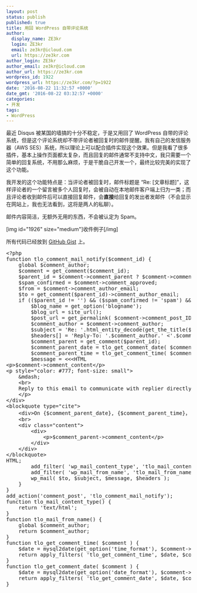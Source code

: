 ```yaml
---
layout: post
status: publish
published: true
title: 用回 WordPress 自带评论系统
author:
  display_name: ZE3kr
  login: ZE3kr
  email: ze3kr@icloud.com
  url: https://ze3kr.com
author_login: ZE3kr
author_email: ze3kr@icloud.com
author_url: https://ze3kr.com
wordpress_id: 1922
wordpress_url: https://ze3kr.com/?p=1922
date: '2016-08-22 11:32:57 +0000'
date_gmt: '2016-08-22 03:32:57 +0000'
categories:
- 开发
tags:
- WordPress
---
```

<p>最近 Disqus 被某国的墙搞的十分不稳定，于是又用回了 WordPress 自带的评论系统，但是这个评论系统却不带评论者被回复时的邮件提醒。我有自己的发信服务器（AWS SES）系统，所以理论上可以配合插件实现这个效果。但是我看了很多插件，基本上操作页面都太复杂，而且回复的邮件通常不支持中文，我只需要一个简单的回复系统，不用那么麻烦，于是干脆自己开发一个，最终比较完美的实现了这个功能。</p>
<p><!--more 阅读更多关于代码的实现--></p>
<p>我开发的这个功能特点是：当评论者被回复时，邮件标题是 “Re: [文章标题]”，这样评论者的一个留言被多个人回复时，会被自动在本地邮件客户端上归为一类；而且评论者收到邮件后可以直接回复邮件，会<strong>直接</strong>给回复的发出者发邮件（不会显示在网站上，我也无法看到，这将是两人的私聊）。</p>
<p>邮件内容简洁，无额外无用的东西，不会被认定为 Spam。</p>
<p>[img id="1926" size="medium"]收件例子[/img]</p>
<p>所有代码已经放到 <a href="https://gist.github.com/ZE3kr/8c51a6349462935cefd2e636e96e93f8" target="_blank">GitHub Gist</a> 上。</p>
<pre class="lang:php decode:true " title="核心代码（英文版，已简化）">&lt;?php
function tlo_comment_mail_notify($comment_id) {
	global $comment_author;
	$comment = get_comment($comment_id);
	$parent_id = $comment-&gt;comment_parent ? $comment-&gt;comment_parent : '';
	$spam_confirmed = $comment-&gt;comment_approved;
	$from = $comment-&gt;comment_author_email;
	$to = get_comment($parent_id)-&gt;comment_author_email;
	if (($parent_id != '') &amp;&amp; ($spam_confirmed != 'spam') &amp;&amp; $from != $to &amp;&amp; $to != get_bloginfo('admin_email') ) {
		$blog_name = get_option('blogname');
		$blog_url = site_url();
		$post_url = get_permalink( $comment-&gt;comment_post_ID );
		$comment_author = $comment-&gt;comment_author;
		$subject = 'Re: '.html_entity_decode(get_the_title($comment-&gt;comment_post_ID));
		$headers[] = 'Reply-To: '.$comment_author.' &lt;'.$comment-&gt;comment_author_email.'&gt;';
		$comment_parent = get_comment($parent_id);
		$comment_parent_date = tlo_get_comment_date( $comment_parent );
		$comment_parent_time = tlo_get_comment_time( $comment_parent );
		$message = &lt;&lt;&lt;HTML
&lt;p&gt;$comment-&gt;comment_content&lt;/p&gt;
&lt;p style="color: #777; font-size: small"&gt;
	&amp;mdash;
	&lt;br&gt;
	Reply to this email to communicate with replier directly, or &lt;a href="$post_url#comment-$comment_id"&gt;view it on $blog_name&lt;/a&gt;.
	&lt;/p&gt;
&lt;/div&gt;
&lt;blockquote type="cite"&gt;
	&lt;div&gt;On {$comment_parent_date}, {$comment_parent_time}，$comment_parent-&gt;comment_author &lt;&lt;a href="mailto: $comment_parent-&gt;comment_author_email"&gt;$comment_parent-&gt;comment_author_email&lt;/a&gt;&gt; wrote：&lt;/div&gt;
	&lt;br&gt;
	&lt;div class="content"&gt;
		&lt;div&gt;
			&lt;p&gt;$comment_parent-&gt;comment_content&lt;/p&gt;
		&lt;/div&gt;
	&lt;/div&gt;
&lt;/blockquote&gt;
HTML;
		add_filter( 'wp_mail_content_type', 'tlo_mail_content_type' );
		add_filter( 'wp_mail_from_name', 'tlo_mail_from_name' );
		wp_mail( $to, $subject, $message, $headers );
	}
}
add_action('comment_post', 'tlo_comment_mail_notify');
function tlo_mail_content_type() {
	return 'text/html';
}
function tlo_mail_from_name() {
	global $comment_author;
	return $comment_author;
}
function tlo_get_comment_time( $comment ) {
	$date = mysql2date(get_option('time_format'), $comment-&gt;comment_date, true);
	return apply_filters( 'tlo_get_comment_time', $date, $comment );
}
function tlo_get_comment_date( $comment ) {
	$date = mysql2date(get_option('date_format'), $comment-&gt;comment_date);
	return apply_filters( 'tlo_get_comment_date', $date, $comment );
}</pre>
